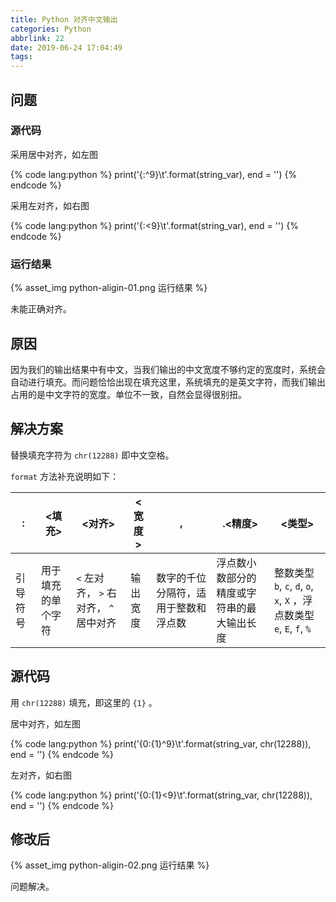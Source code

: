 ```yaml
---
title: Python 对齐中文输出
categories: Python
abbrlink: 22
date: 2019-06-24 17:04:49
tags:
---
```

## 问题

### 源代码

采用居中对齐，如左图

{% code lang:python %}
print('{:^9}\t'.format(string_var), end = '')
{% endcode %}

采用左对齐，如右图

{% code lang:python %}
print('{:<9}\t'.format(string_var), end = '')
{% endcode %}

### 运行结果

{% asset_img python-aligin-01.png 运行结果 %}

未能正确对齐。

<!-- more -->

## 原因

因为我们的输出结果中有中文，当我们输出的中文宽度不够约定的宽度时，系统会自动进行填充。而问题恰恰出现在填充这里，系统填充的是英文字符，而我们输出占用的是中文字符的宽度。单位不一致，自然会显得很别扭。

## 解决方案

替换填充字符为 `chr(12288)` 即中文空格。

`format` 方法补充说明如下：

| : | <填充> | <对齐> | <宽度> | , | .<精度> | <类型> |
| - | - | - | - | - | - | - |
| 引导符号 | 用于填充的单个字符 | `<` 左对齐， `>` 右对齐， `^` 居中对齐 | 输出宽度 | 数字的千位分隔符，适用于整数和浮点数 | 浮点数小数部分的精度或字符串的最大输出长度 | 整数类型 `b`, `c`, `d`, `o`, `x`, `X` ，浮点数类型 `e`, `E`, `f`, `%`

## 源代码

用 `chr(12288)` 填充，即这里的 `{1}` 。

居中对齐，如左图

{% code lang:python %}
print('{0:{1}^9}\t'.format(string_var, chr(12288)), end = '')
{% endcode %}

左对齐，如右图

{% code lang:python %}
print('{0:{1}<9}\t'.format(string_var, chr(12288)), end = '')
{% endcode %}

## 修改后

{% asset_img python-aligin-02.png 运行结果 %}

问题解决。
